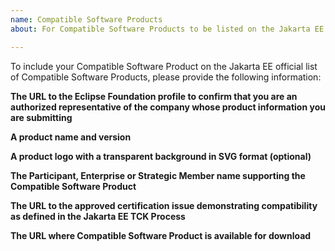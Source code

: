 ```yaml
---
name: Compatible Software Products
about: For Compatible Software Products to be listed on the Jakarta EE official list of Software Products

---
```


To include your Compatible Software Product on the Jakarta EE official list of Compatible Software Products, please provide the following information:

**The URL to the Eclipse Foundation profile to confirm that you are an authorized representative of the company whose product information you are submitting**

**A product name and version**

**A product logo with a transparent background in SVG format (optional)**

**The Participant, Enterprise or Strategic Member name supporting the Compatible Software Product**

**The URL to the approved certification issue demonstrating compatibility as defined in the Jakarta EE TCK Process**

**The URL where Compatible Software Product is available for download**